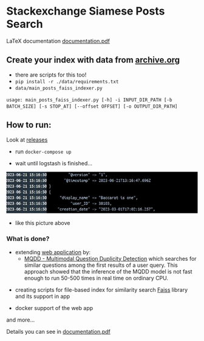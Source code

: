 # Stackexchange Siamese Posts Search

LaTeX documentation [documentation.pdf](documentation.pdf)

## Create your index with data from [archive.org](https://archive.org/download/stackexchange)

- there are scripts for this too!
- `pip install -r ./data/requirements.txt`
- `data/main_posts_faiss_indexer.py`

`usage: main_posts_faiss_indexer.py [-h] -i INPUT_DIR_PATH [-b BATCH_SIZE] [-s STOP_AT] [--offset OFFSET] [-o OUTPUT_DIR_PATH]`


## How to run:

Look at [releases](https://github.com/danschnurp/kiv-op/releases)

[//]: # (How to run CUSTOM:)

[//]: # ()
[//]: # (- save data for indexing from [Google drive]&#40;https://drive.google.com/drive/folders/19_TiBVPyBIsaVLH1p_Pv6271HpJvGUI7&#41; or [One Drive]&#40;https://onedrive.live.com/?authkey=%21AHBhGMYxGeNPeK0&id=8D9B8AAC1B2B5597%2185158&cid=8D9B8AAC1B2B5597&#41;)

[//]: # (and faiss indexed data from same zip. )

[//]: # (- put **Body.index** to `<project_dir>/web/search/indexed_data/Body.index`)

[//]: # (- put &#40;Badges.xml)

[//]: # (Comments.xml)

[//]: # (PostHistory.xml)

[//]: # (PostLinks.xml)

[//]: # (Posts.xml)

[//]: # (Tags.xml)

[//]: # (Users.xml)

[//]: # (Votes.xml&#41; to `<project_dir>/logstash/data/` directory)

[//]: # ()
[//]: # (- in `docker-compose.yml` set `PAGE: tex` to tor or gamedev or something else )

- run  `docker-compose up`  

- wait until logstash is finished... 

![alt_text](imgs/example.jpg)

- like this picture above

[//]: # (Notes )

[//]: # (- if the app need to be restarted: )

[//]: # (  - delete &#40; **dead_letter_queue plugins queue .lock uuid**&#41; from `<project_dir>/logstash/data/` directory and on docker `/usr/share/logstash/data/` like ont the picture bellow)

[//]: # ()
[//]: # (- do not forget to edit allowed hosts in `web/SiameseSearchWeb/settings.py`)

[//]: # (- if you want api to stack exchange, place the acces token and key to `web/search/apps.py`)

[//]: # (- if css is not loaded, ensure privileges of `web/search/static/`)

[//]: # (- if there are no siemese posts found, ensure privileges of `web/search/indexed_data/Body.index`)

[//]: # (![alt_text]&#40;imgs/delete.jpg&#41;)


### What is done?

- extending [web application](https://github.com/janpasek97/stackoverflow-siamese-network) by:
    - [MQDD - Multimodal Question Duplicity Detection](https://arxiv.org/abs/2203.14093)
which searches for similar questions among the first results of a user query. This approach showed that the inference
of the MQDD model is not fast enough to run 50-500 times in real time on ordinary CPU.

[//]: # (![alt_text]&#40;imgs/Screenshot2.png&#41;)


- creating scripts for file-based index for similarity search [Faiss](https://github.com/facebookresearch/faiss) library and its support in app

[//]: # (![alt_text]&#40;imgs/Screenshot.png&#41;)
- docker support of the web app

and more...

Details you can see in [documentation.pdf](documentation.pdf)
